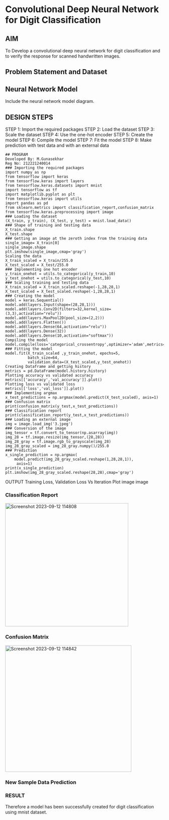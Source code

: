 # Convolutional Deep Neural Network for Digit Classification

## AIM

To Develop a convolutional deep neural network for digit classification and to verify the response for scanned handwritten images.

## Problem Statement and Dataset

## Neural Network Model

Include the neural network model diagram.

## DESIGN STEPS
STEP 1: Import the required packages
STEP 2: Load the dataset
STEP 3: Scale the dataset
STEP 4: Use the one-hot encoder
STEP 5: Create the model
STEP 6: Compile the model
STEP 7: Fit the model
STEP 8: Make prediction with test data and with an external data
```
## PROGRAM
Developed By: M.Gunasekhar
Reg No: 212221240014
### Importing the required packages
import numpy as np
from tensorflow import keras
from tensorflow.keras import layers
from tensorflow.keras.datasets import mnist
import tensorflow as tf
import matplotlib.pyplot as plt
from tensorflow.keras import utils
import pandas as pd
from sklearn.metrics import classification_report,confusion_matrix
from tensorflow.keras.preprocessing import image
### Loading the dataset
(X_train, y_train), (X_test, y_test) = mnist.load_data()
### Shape of training and testing data
X_train.shape
X_test.shape
### Getting an image at the zeroth index from the training data
single_image= X_train[0]
single_image.shape
plt.imshow(single_image,cmap='gray')
Scaling the data
X_train_scaled = X_train/255.0
X_test_scaled = X_test/255.0
### Implementing one hot encoder
y_train_onehot = utils.to_categorical(y_train,10)
y_test_onehot = utils.to_categorical(y_test,10)
### Scaling training and testing data
X_train_scaled = X_train_scaled.reshape(-1,28,28,1)
X_test_scaled = X_test_scaled.reshape(-1,28,28,1)
### Creating the model
model = keras.Sequential()
model.add(layers.Input(shape=(28,28,1))) 
model.add(layers.Conv2D(filters=32,kernel_size=(3,3),activation="relu")) 
model.add(layers.MaxPool2D(pool_size=(2,2))) 
model.add(layers.Flatten()) 
model.add(layers.Dense(64,activation="relu"))
model.add(layers.Dense(32)) 
model.add(layers.Dense(10,activation="softmax"))
Compiling the model
model.compile(loss='categorical_crossentropy',optimizer='adam',metrics='accuracy')
### Fitting the model
model.fit(X_train_scaled ,y_train_onehot, epochs=5,
          batch_size=64, 
          validation_data=(X_test_scaled,y_test_onehot))
Creating Dataframe and getting history
metrics = pd.DataFrame(model.history.history)
Plotting accuracy vs validated accuracy
metrics[['accuracy','val_accuracy']].plot()
Plotting loss vs validated loss
metrics[['loss','val_loss']].plot()
### Implementing argmax
x_test_predictions = np.argmax(model.predict(X_test_scaled), axis=1)
### Confusion matrix
print(confusion_matrix(y_test,x_test_predictions))
### Classification report
print(classification_report(y_test,x_test_predictions))
### Loading an external image
img = image.load_img('3.jpeg')
### Conversion of the image
img_tensor = tf.convert_to_tensor(np.asarray(img))
img_28 = tf.image.resize(img_tensor,(28,28))
img_28_gray = tf.image.rgb_to_grayscale(img_28)
img_28_gray_scaled = img_28_gray.numpy()/255.0
### Prediction
x_single_prediction = np.argmax(
    model.predict(img_28_gray_scaled.reshape(1,28,28,1)),
     axis=1)
print(x_single_prediction)
plt.imshow(img_28_gray_scaled.reshape(28,28),cmap='gray')
```
OUTPUT
Training Loss, Validation Loss Vs Iteration Plot
image image

### Classification Report
<img width="391" alt="Screenshot 2023-09-12 114808" src="https://github.com/gunasekhar159/mnist-classification/assets/95043391/a630e055-8e1f-43d8-9bd9-d8f443dc7f1b">


### Confusion Matrix
<img width="401" alt="Screenshot 2023-09-12 114842" src="https://github.com/gunasekhar159/mnist-classification/assets/95043391/048703dc-9b1a-4715-a612-05efaa50145a">


### New Sample Data Prediction


### RESULT
Therefore a model has been successfully created for digit classification using mnist dataset.
